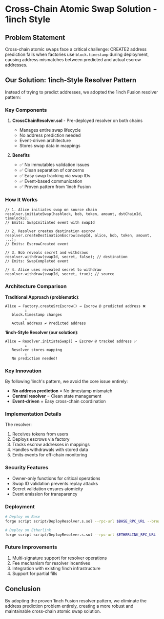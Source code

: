 # Cross-Chain Atomic Swap Solution - 1inch Style

## Problem Statement
Cross-chain atomic swaps face a critical challenge: CREATE2 address prediction fails when factories use `block.timestamp` during deployment, causing address mismatches between predicted and actual escrow addresses.

## Our Solution: 1inch-Style Resolver Pattern

Instead of trying to predict addresses, we adopted the 1inch Fusion resolver pattern:

### Key Components

1. **CrossChainResolver.sol** - Pre-deployed resolver on both chains
   - Manages entire swap lifecycle
   - No address prediction needed
   - Event-driven architecture
   - Stores swap data in mappings

2. **Benefits**
   - ✅ No immutables validation issues
   - ✅ Clean separation of concerns
   - ✅ Easy swap tracking via swap IDs
   - ✅ Event-based communication
   - ✅ Proven pattern from 1inch Fusion

### How It Works

```solidity
// 1. Alice initiates swap on source chain
resolver.initiateSwap(hashlock, bob, token, amount, dstChainId, timelocks);
// Emits: SwapInitiated event with swapId

// 2. Resolver creates destination escrow
resolver.createDestinationEscrow(swapId, alice, bob, token, amount, ...);
// Emits: EscrowCreated event

// 3. Bob reveals secret and withdraws
resolver.withdraw(swapId, secret, false); // destination
// Emits: SwapCompleted event

// 4. Alice uses revealed secret to withdraw
resolver.withdraw(swapId, secret, true); // source
```

### Architecture Comparison

**Traditional Approach (problematic)**:
```
Alice → Factory.createSrcEscrow() → Escrow @ predicted address ❌
         ↓
   block.timestamp changes
         ↓
   Actual address ≠ Predicted address
```

**1inch-Style Resolver (our solution)**:
```
Alice → Resolver.initiateSwap() → Escrow @ tracked address ✅
         ↓
   Resolver stores mapping
         ↓
   No prediction needed!
```

### Key Innovation

By following 1inch's pattern, we avoid the core issue entirely:
- **No address prediction** = No timestamp mismatch
- **Central resolver** = Clean state management
- **Event-driven** = Easy cross-chain coordination

### Implementation Details

The resolver:
1. Receives tokens from users
2. Deploys escrows via factory
3. Tracks escrow addresses in mappings
4. Handles withdrawals with stored data
5. Emits events for off-chain monitoring

### Security Features

- Owner-only functions for critical operations
- Swap ID validation prevents replay attacks
- Secret validation ensures atomicity
- Event emission for transparency

### Deployment

```bash
# Deploy on Base
forge script script/DeployResolver.s.sol --rpc-url $BASE_RPC_URL --broadcast

# Deploy on Etherlink  
forge script script/DeployResolver.s.sol --rpc-url $ETHERLINK_RPC_URL --broadcast
```

### Future Improvements

1. Multi-signature support for resolver operations
2. Fee mechanism for resolver incentives
3. Integration with existing 1inch infrastructure
4. Support for partial fills

## Conclusion

By adopting the proven 1inch Fusion resolver pattern, we eliminate the address prediction problem entirely, creating a more robust and maintainable cross-chain atomic swap solution.